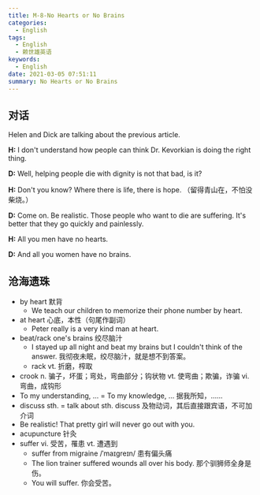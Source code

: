 ```yaml
---
title: M-8-No Hearts or No Brains
categories:
  - English
tags:
  - English
  - 赖世雄英语
keywords:
  - English
date: 2021-03-05 07:51:11
summary: No Hearts or No Brains
---
```


## 对话

Helen and Dick are talking about the previous article.

**H:** I don't understand how people can think Dr. Kevorkian is doing the right thing.

**D:** Well, helping people die with dignity is not that bad, is it?

**H:** Don't you know? Where there is life, there is hope. （留得青山在，不怕没柴烧。）

**D:** Come on. Be realistic. Those people who want to die are suffering. It's better that they go quickly and painlessly.

**H:** All you men have no hearts.

**D:** And all you women have no brains.


## 沧海遗珠

- by heart 默背
  - We teach our children to memorize their phone number by heart.
- at heart 心底，本性（句尾作副词）
  - Peter really is a very kind man at heart.
- beat/rack one's brains    绞尽脑汁
  - I stayed up all night and beat my brains but I couldn't think of the answer.  我彻夜未眠，绞尽脑汁，就是想不到答案。
  - rack vt. 折磨，榨取
- crook n. 骗子，坏蛋；弯处，弯曲部分；钩状物  vt. 使弯曲；欺骗，诈骗 vi. 弯曲，成钩形
- To my understanding, ... = To my knowledge, ... 据我所知，……
- discuss sth. = talk about sth.  discuss 及物动词，其后直接跟宾语，不可加介词
- Be realistic! That pretty girl will never go out with you.
- acupuncture 针灸
- suffer vi. 受苦，罹患 vt. 遭遇到
  - suffer from migraine /ˈmaɪɡreɪn/ 患有偏头痛
  - The lion trainer suffered wounds all over his body. 那个驯狮师全身是伤。
  - You will suffer. 你会受苦。